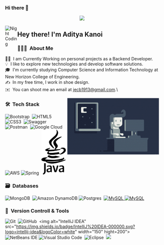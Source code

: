 ### Hi there 👋

<p align="center">
  <img src="https://assets.gocoderz.xyz/site/wp-content/uploads/2017/02/shutterstock_239157115-460x320.jpg" height="350"/>
</p>

<img alt="Night Coding" src="./assets/Hand%20Wave.gif" width='40' align="left"/><h2 align="left">Hey there! I'm Aditya Kanoi</h2>

<!-- ## 👋 &nbsp;Hi, I'm Juan Esteban Camacho -->

### 👨🏻‍💻 &nbsp;About Me

👨‍💻 &nbsp;I am Currently Working on personal projects as a Backend Developer.\
💡 &nbsp;I like to explore new technologies and develop software solutions.\
🎓 &nbsp;I'm currently studying Computer Science and Information Technology at New Horizon College of Engineering.\
✍️ &nbsp;In my free time, I work in shoe design.\
✉️ &nbsp;You can shoot me an email at jecb1913@gmail.com.\

<img alt="Night Coding" src="https://raw.githubusercontent.com/AVS1508/AVS1508/master/assets/Night-Coding.gif" align="right"/>

### 🛠 &nbsp;Tech Stack

![Bootstrap](https://img.shields.io/badge/bootstrap-%23563D7C.svg?style=for-the-badge&logo=bootstrap&logoColor=white)&nbsp;
![HTML5](https://img.shields.io/badge/html5-%23E34F26.svg?style=for-the-badge&logo=html5&logoColor=white)&nbsp;
![CSS3](https://img.shields.io/badge/css3-%231572B6.svg?style=for-the-badge&logo=css3&logoColor=white)&nbsp;
![Swagger](https://img.shields.io/badge/-Swagger-%23Clojure?style=for-the-badge&logo=swagger&logoColor=white)&nbsp;
![Postman](https://img.shields.io/badge/Postman-FF6C37?style=for-the-badge&logo=postman&logoColor=white)&nbsp;
![Google Cloud](https://img.shields.io/badge/GoogleCloud-%234285F4.svg?style=for-the-badge&logo=google-cloud&logoColor=white)&nbsp;  
<img alt="AWS" src="https://img.shields.io/badge/AWS-%23FF9900.svg?logo=amazon-aws&logoColor=white" width="80" hight="100">
![Spring](https://img.shields.io/badge/spring-%236DB33F.svg?style=for-the-badge&logo=spring&logoColor=white)&nbsp;
<img src="https://github.com/Xx-Ashutosh-xX/Xx-Ashutosh-xX/blob/master/assets/icons/java.png" alt="java"  width="80" hight="100"> 

  


### 🗃 &nbsp;Databases

![MongoDB](https://img.shields.io/badge/MongoDB-%234ea94b.svg?style=for-the-badge&logo=mongodb&logoColor=white)&nbsp;
<img alt="Amazon DynamoDB" src="https://img.shields.io/badge/Amazon%20DynamoDB-4053D6?logo=Amazon%20DynamoDB&logoColor=white" width="180" hight="200">
![Postgres](https://img.shields.io/badge/postgres-%23316192.svg?style=for-the-badge&logo=postgresql&logoColor=white)&nbsp;
<a href="https://www.mysql.com/" target="_blank">
  <img alt="MySQL" src="https://img.shields.io/badge/MySQL-4479A1?style=for-the-badge&logo=mysql&logoColor=white">
</a>
 <a href="https://www.mysql.com/"><img alt="MySQL" src="https://img.shields.io/badge/Microsoft%20SQL%20Server-CC2927?style=for-the-badge&logo=microsoft%20sql%20server&logoColor=white"></a>

### 🧰 &nbsp;Version Controll & Tools 

![Git](https://img.shields.io/badge/git-%23F05033.svg?style=for-the-badge&logo=git&logoColor=white)&nbsp;
![GitHub](https://img.shields.io/badge/github-%23121011.svg?style=for-the-badge&logo=github&logoColor=white)&nbsp;
<img alt="IntelliJ IDEA" src="https://img.shields.io/badge/IntelliJ%20IDEA-000000.svg?logo=intellij-idea&logoColor=white" width="150" hight=200">
<img alt="NetBeans IDE" src="https://img.shields.io/badge/NetBeans%20IDE-1B6AC6.svg?logo=apache-netbeans-ide&logoColor=white" width="150" hight="200">
![Visual Studio Code](https://img.shields.io/badge/Visual%20Studio%20Code-0078d7.svg?style=for-the-badge&logo=visual-studio-code&logoColor=white)&nbsp;
![Eclipse](https://img.shields.io/badge/Eclipse-FE7A16.svg?style=for-the-badge&logo=Eclipse&logoColor=white)&nbsp;
 <img src="https://img.shields.io/badge/sublime_text-%23575757.svg?&style=for-the-badge&logo=sublime-text&logoColor=important" height="25">

